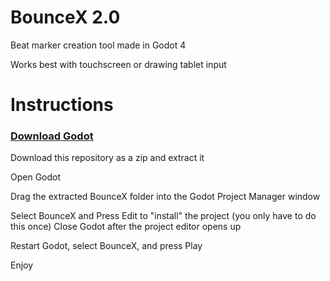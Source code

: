 # BounceX 2.0

Beat marker creation tool made in Godot 4

Works best with touchscreen or drawing tablet input

# Instructions
### <a href="https://godotengine.org/download">Download Godot</a>

Download this repository as a zip and extract it

Open Godot

Drag the extracted BounceX folder into the Godot Project Manager window

Select BounceX and Press Edit to "install" the project (you only have to do this once)
Close Godot after the project editor opens up

Restart Godot, select BounceX, and press Play

Enjoy
